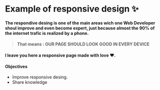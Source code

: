# Example of responsive design ✨

#### The respondive desing is one of the main areas wich one Web Developer shoul improve and even become expert, just because almost the 90% of the internet trafic  is  realized by a phone.

> #### That means : OUR PAGE SHOULD LOOK GOOD IN EVERY DEVICE

#### I leave you here a responsive page made with love  ❤️.

#### Objectives
- Improve responsive desing.
- Share knowledge
